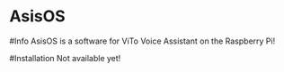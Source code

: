 # AsisOS

#Info
AsisOS is a software for ViTo Voice Assistant on the Raspberry Pi!

#Installation
Not available yet!
